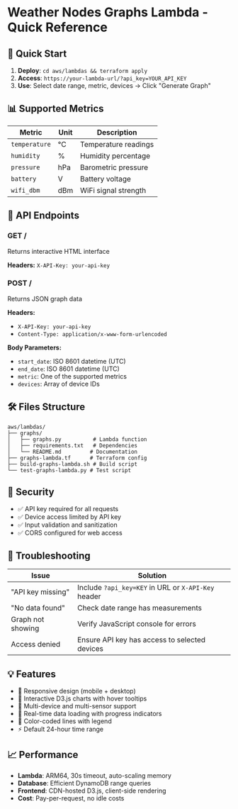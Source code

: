 # Weather Nodes Graphs Lambda - Quick Reference

## 🚀 Quick Start

1. **Deploy**: `cd aws/lambdas && terraform apply`
2. **Access**: `https://your-lambda-url/?api_key=YOUR_API_KEY`
3. **Use**: Select date range, metric, devices → Click "Generate Graph"

## 📊 Supported Metrics

| Metric | Unit | Description |
|--------|------|-------------|
| `temperature` | °C | Temperature readings |
| `humidity` | % | Humidity percentage |
| `pressure` | hPa | Barometric pressure |
| `battery` | V | Battery voltage |
| `wifi_dbm` | dBm | WiFi signal strength |

## 🔗 API Endpoints

### GET /
Returns interactive HTML interface

**Headers:** `X-API-Key: your-api-key`

### POST /
Returns JSON graph data

**Headers:** 
- `X-API-Key: your-api-key`
- `Content-Type: application/x-www-form-urlencoded`

**Body Parameters:**
- `start_date`: ISO 8601 datetime (UTC)
- `end_date`: ISO 8601 datetime (UTC)
- `metric`: One of the supported metrics
- `devices`: Array of device IDs

## 🛠️ Files Structure

```
aws/lambdas/
├── graphs/
│   ├── graphs.py          # Lambda function
│   ├── requirements.txt   # Dependencies
│   └── README.md         # Documentation
├── graphs-lambda.tf      # Terraform config
├── build-graphs-lambda.sh # Build script
└── test-graphs-lambda.py # Test script
```

## 🔐 Security

- ✅ API key required for all requests
- ✅ Device access limited by API key
- ✅ Input validation and sanitization
- ✅ CORS configured for web access

## 🐛 Troubleshooting

| Issue | Solution |
|-------|----------|
| "API key missing" | Include `?api_key=KEY` in URL or `X-API-Key` header |
| "No data found" | Check date range has measurements |
| Graph not showing | Verify JavaScript console for errors |
| Access denied | Ensure API key has access to selected devices |

## 💡 Features

- 📱 Responsive design (mobile + desktop)
- 🎨 Interactive D3.js charts with hover tooltips
- 🎯 Multi-device and multi-sensor support
- 🔄 Real-time data loading with progress indicators
- 🎨 Color-coded lines with legend
- ⚡ Default 24-hour time range

## 📈 Performance

- **Lambda**: ARM64, 30s timeout, auto-scaling memory
- **Database**: Efficient DynamoDB range queries  
- **Frontend**: CDN-hosted D3.js, client-side rendering
- **Cost**: Pay-per-request, no idle costs